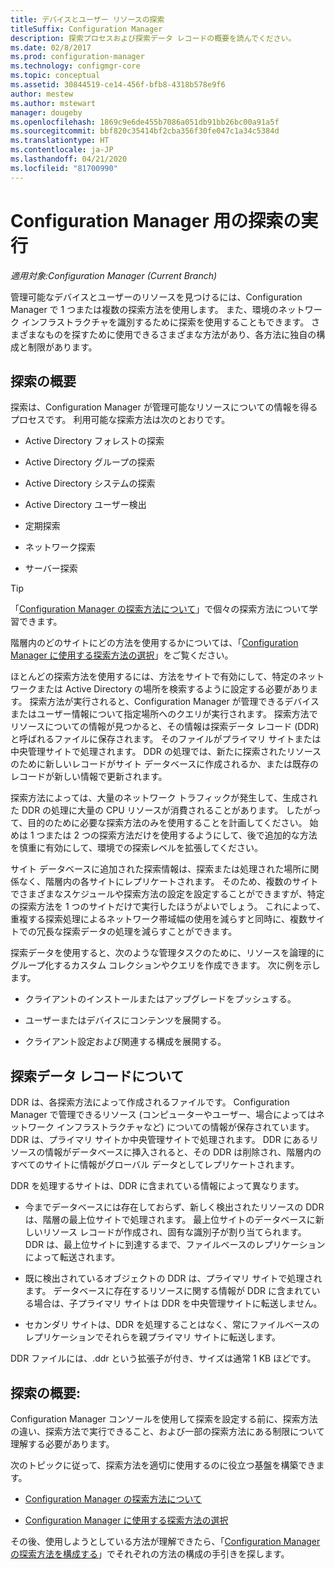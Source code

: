 ```yaml
---
title: デバイスとユーザー リソースの探索
titleSuffix: Configuration Manager
description: 探索プロセスおよび探索データ レコードの概要を読んでください。
ms.date: 02/8/2017
ms.prod: configuration-manager
ms.technology: configmgr-core
ms.topic: conceptual
ms.assetid: 30844519-ce14-456f-bfb8-4318b578e9f6
author: mestew
ms.author: mstewart
manager: dougeby
ms.openlocfilehash: 1869c9e6de455b7086a051db91bb26bc00a91a5f
ms.sourcegitcommit: bbf820c35414bf2cba356f30fe047c1a34c5384d
ms.translationtype: HT
ms.contentlocale: ja-JP
ms.lasthandoff: 04/21/2020
ms.locfileid: "81700990"
---
```

# <a name="run-discovery-for-configuration-manager"></a>Configuration Manager 用の探索の実行

*適用対象:Configuration Manager (Current Branch)*

管理可能なデバイスとユーザーのリソースを見つけるには、Configuration Manager で 1 つまたは複数の探索方法を使用します。 また、環境のネットワーク インフラストラクチャを識別するために探索を使用することもできます。 さまざまなものを探すために使用できるさまざまな方法があり、各方法に独自の構成と制限があります。  

## <a name="overview-of-discovery"></a>探索の概要  
 探索は、Configuration Manager が管理可能なリソースについての情報を得るプロセスです。 利用可能な探索方法は次のとおりです。  

-   Active Directory フォレストの探索  

-   Active Directory グループの探索  

-   Active Directory システムの探索  

-   Active Directory ユーザー検出  

-   定期探索  

-   ネットワーク探索  

-   サーバー探索  

> [!TIP]  
>  「[Configuration Manager の探索方法について](../../../../core/servers/deploy/configure/about-discovery-methods.md)」で個々の探索方法について学習できます。  
>   
>  階層内のどのサイトにどの方法を使用するかについては、「[Configuration Manager に使用する探索方法の選択](../../../../core/servers/deploy/configure/select-discovery-methods-to-use.md)」をご覧ください。  

 ほとんどの探索方法を使用するには、方法をサイトで有効にして、特定のネットワークまたは Active Directory の場所を検索するように設定する必要があります。 探索方法が実行されると、Configuration Manager が管理できるデバイスまたはユーザー情報について指定場所へのクエリが実行されます。 探索方法でリソースについての情報が見つかると、その情報は探索データ レコード (DDR) と呼ばれるファイルに保存されます。 そのファイルがプライマリ サイトまたは中央管理サイトで処理されます。 DDR の処理では、新たに探索されたリソースのために新しいレコードがサイト データベースに作成されるか、または既存のレコードが新しい情報で更新されます。  

 探索方法によっては、大量のネットワーク トラフィックが発生して、生成された DDR の処理に大量の CPU リソースが消費されることがあります。 したがって、目的のために必要な探索方法のみを使用することを計画してください。 始めは 1 つまたは 2 つの探索方法だけを使用するようにして、後で追加的な方法を慎重に有効にして、環境での探索レベルを拡張してください。  

 サイト データベースに追加された探索情報は、探索または処理された場所に関係なく、階層内の各サイトにレプリケートされます。 そのため、複数のサイトでさまざまなスケジュールや探索方法の設定を設定することができますが、特定の探索方法を 1 つのサイトだけで実行したほうがよいでしょう。 これによって、重複する探索処理によるネットワーク帯域幅の使用を減らすと同時に、複数サイトでの冗長な探索データの処理を減らすことができます。  

 探索データを使用すると、次のような管理タスクのために、リソースを論理的にグループ化するカスタム コレクションやクエリを作成できます。 次に例を示します。  

-   クライアントのインストールまたはアップグレードをプッシュする。  

-   ユーザーまたはデバイスにコンテンツを展開する。  

-   クライアント設定および関連する構成を展開する。

##  <a name="about-discovery-data-records"></a><a name="BKMK_DDRs"></a> 探索データ レコードについて  
 DDR は、各探索方法によって作成されるファイルです。 Configuration Manager で管理できるリソース (コンピューターやユーザー、場合によってはネットワーク インフラストラクチャなど) についての情報が保存されています。 DDR は、プライマリ サイトか中央管理サイトで処理されます。 DDR にあるリソースの情報がデータベースに挿入されると、その DDR は削除され、階層内のすべてのサイトに情報がグローバル データとしてレプリケートされます。  

 DDR を処理するサイトは、DDR に含まれている情報によって異なります。  

-   今までデータベースには存在しておらず、新しく検出されたリソースの DDR は、階層の最上位サイトで処理されます。 最上位サイトのデータベースに新しいリソース レコードが作成され、固有な識別子が割り当てられます。 DDR は、最上位サイトに到達するまで、ファイルベースのレプリケーションによって転送されます。  

-   既に検出されているオブジェクトの DDR は、プライマリ サイトで処理されます。 データベースに存在するリソースに関する情報が DDR に含まれている場合は、子プライマリ サイトは DDR を中央管理サイトに転送しません。  

-   セカンダリ サイトは、DDR を処理することはなく、常にファイルベースのレプリケーションでそれらを親プライマリ サイトに転送します。  

DDR ファイルには、.ddr という拡張子が付き、サイズは通常 1 KB ほどです。  

## <a name="get-started-with-discovery"></a>探索の概要:  
 Configuration Manager コンソールを使用して探索を設定する前に、探索方法の違い、探索方法で実行できること、および一部の探索方法にある制限について理解する必要があります。  

次のトピックに従って、探索方法を適切に使用するのに役立つ基盤を構築できます。  

-   [Configuration Manager の探索方法について](../../../../core/servers/deploy/configure/about-discovery-methods.md)  

-   [Configuration Manager に使用する探索方法の選択](../../../../core/servers/deploy/configure/select-discovery-methods-to-use.md)  

その後、使用しようとしている方法が理解できたら、「[Configuration Manager の探索方法を構成する](../../../../core/servers/deploy/configure/configure-discovery-methods.md)」でそれぞれの方法の構成の手引きを探します。  
